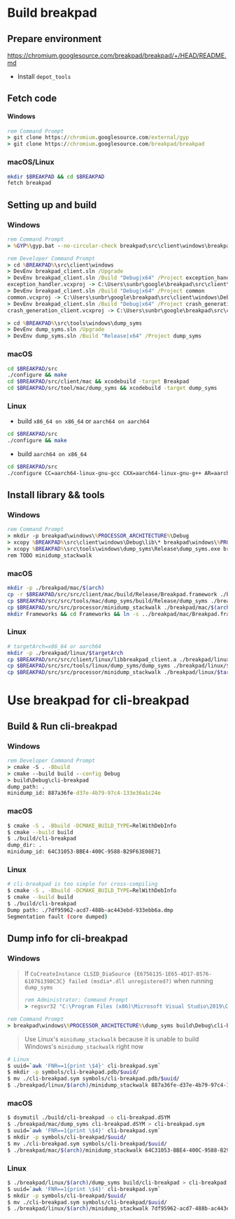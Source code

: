 # Build breakpad

## Prepare environment

https://chromium.googlesource.com/breakpad/breakpad/+/HEAD/README.md

- Install `depot_tools`

## Fetch code

#### Windows

```bat
rem Command Prompt
> git clone https://chromium.googlesource.com/external/gyp
> git clone https://chromium.googlesource.com/breakpad/breakpad
```

### macOS/Linux

```sh
mkdir $BREAKPAD && cd $BREAKPAD
fetch breakpad
```

## Setting up and build

### Windows

```bat
rem Command Prompt
> %GYP%\gyp.bat --no-circular-check breakpad\src\client\windows\breakpad_client.gyp -Dwin_release_RuntimeLibrary=2 -Dwin_debug_RuntimeLibrary=3
```

```bat
rem Developer Command Prompt
> cd %BREAKPAD%\src\client\windows
> DevEnv breakpad_client.sln /Upgrade
> DevEnv breakpad_client.sln /Build "Debug|x64" /Project exception_handler
exception_handler.vcxproj -> C:\Users\sunbr\google\breakpad\src\client\windows\Debug\lib\exception_handler.lib
> DevEnv breakpad_client.sln /Build "Debug|x64" /Project common
common.vcxproj -> C:\Users\sunbr\google\breakpad\src\client\windows\Debug\lib\common.lib
> DevEnv breakpad_client.sln /Build "Debug|x64" /Project crash_generation_client
crash_generation_client.vcxproj -> C:\Users\sunbr\google\breakpad\src\client\windows\Debug\lib\crash_generation_client.lib
```

```bat
> cd %BREAKPAD%\src\tools\windows\dump_syms
> DevEnv dump_syms.sln /Upgrade
> DevEnv dump_syms.sln /Build "Release|x64" /Project dump_syms
```

### macOS

```sh
cd $BREAKPAD/src
./configure && make
cd $BREAKPAD/src/client/mac && xcodebuild -target Breakpad
cd $BREAKPAD/src/tool/mac/dump_syms && xcodebuild -target dump_syms
```

### Linux

- build `x86_64 on x86_64` or `aarch64 on aarch64`

```sh
cd $BREAKPAD/src
./configure && make
```

- build `aarch64 on x86_64`

```sh
cd $BREAKPAD/src
./configure CC=aarch64-linux-gnu-gcc CXX=aarch64-linux-gnu-g++ AR=aarch64-linux-gnu-gcc-ar RANLIB=aarch64-linux-gnu-gcc-ranlib --host=aarch64-linux-gnu
```

## Install library && tools

### Windows

```bat
rem Command Prompt
> mkdir -p breakpad\windows\%PROCESSOR_ARCHITECTURE%\Debug
> xcopy %BREAKPAD%\src\client\windows\Debug\lib\* breakpad\windows\%PROCESSOR_ARCHITECTURET%\Debug\
> xcopy %BREAKPAD%\src\tools\windows\dump_syms\Release\dump_syms.exe breakpad\windows\%PROCESSOR_ARCHITECTURE%\
rem TODO minidump_stackwalk
```

### macOS

```sh
mkdir -p ./breakpad/mac/$(arch)
cp -r $BREAKPAD/src/src/client/mac/build/Release/Breakpad.framework ./breakpad/mac/
cp $BREAKPAD/src/src/tools/mac/dump_syms/build/Release/dump_syms ./breakpad/mac/
cp $BREAKPAD/src/src/processor/minidump_stackwalk ./breakpad/mac/$(arch)
mkdir Frameworks && cd Frameworks && ln -s ../breakpad/mac/Breakpad.framework .
```

### Linux

```sh
# targetArch=x86_64 or aarch64
mkdir -p ./breakpad/linux/$targetArch
cp $BREAKPAD/src/src/client/linux/libbreakpad_client.a ./breakpad/linux/$targetArch
cp $BREAKPAD/src/src/tools/linux/dump_syms/dump_syms ./breakpad/linux/$targetArch
cp $BREAKPAD/src/src/processor/minidump_stackwalk ./breakpad/linux/$targetArch
```

# Use breakpad for cli-breakpad

## Build & Run cli-breakpad

### Windows

```bat
rem Developer Command Prompt
> cmake -S . -Bbuild
> cmake --build build --config Debug
> build\Debug\cli-breakpad
dump_path: .
minidump_id: 887a36fe-d37e-4b79-97c4-133e36a1c24e
```

### macOS

```sh
$ cmake -S . -Bbuild -DCMAKE_BUILD_TYPE=RelWithDebInfo
$ cmake --build build
$ ./build/cli-breakpad
dump_dir: .
minidump_id: 64C31053-BBE4-400C-9588-B29F63E08E71
```

### Linux

```sh
# cli-breakpad is too simple for cross-compiling
$ cmake -S . -Bbuild -DCMAKE_BUILD_TYPE=RelWithDebInfo
$ cmake --build build
$ ./build/cli-breakpad
Dump path: ./7df95962-acd7-488b-ac443ebd-933ebb6a.dmp
Segmentation fault (core dumped)
```

## Dump info for cli-breakpad

### Windows

> If `CoCreateInstance CLSID_DiaSource {E6756135-1E65-4D17-8576-610761398C3C} failed (msdia*.dll unregistered?)` when running `dump_syms`
>
> ```bat
> rem Administrator: Command Prompt
> > regsvr32 "C:\Program Files (x86)\Microsoft Visual Studio\2019\Community\Common7\IDE\Remote Debugger\x64\msdia140.dll"
> ```

```bat
rem Command Prompt
> breakpad\windows\%PROCESSOR_ARCHITECTURE%\dump_syms build\Debug\cli-breakpad.pdb > cli-breakpad.sym
```

> Use Linux's `minidump_stackwalk` because it is unable to build Windows's `minidump_stackwalk` right now

```sh
# Linux
$ uuid=`awk 'FNR==1{print \$4}' cli-breakpad.sym`
$ mkdir -p symbols/cli-breakpad.pdb/$uuid/
$ mv ./cli-breakpad.sym symbols/cli-breakpad.pdb/$uuid/
$ ./breakpad/linux/$(arch)/minidump_stackwalk 887a36fe-d37e-4b79-97c4-133e36a1c24e.dmp symbols > cli-breakpad.log
```

### macOS

```sh
$ dsymutil ./build/cli-breakpad -o cli-breakpad.dSYM
$ ./breakpad/mac/dump_syms cli-breakpad.dSYM > cli-breakpad.sym
$ uuid=`awk 'FNR==1{print \$4}' cli-breakpad.sym`
$ mkdir -p symbols/cli-breakpad/$uuid/
$ mv ./cli-breakpad.sym symbols/cli-breakpad/$uuid/
$ ./breakpad/mac/$(arch)/minidump_stackwalk 64C31053-BBE4-400C-9588-B29F63E08E71.dmp symbols > cli-breakpad.log
```

### Linux

```sh
$ ./breakpad/linux/$(arch)/dump_syms build/cli-breakpad > cli-breakpad.sym
$ uuid=`awk 'FNR==1{print \$4}' cli-breakpad.sym`
$ mkdir -p symbols/cli-breakpad/$uuid/
$ mv ./cli-breakpad.sym symbols/cli-breakpad/$uuid/
$ ./breakpad/linux/$(arch)/minidump_stackwalk 7df95962-acd7-488b-ac443ebd-933ebb6a.dmp symbols > cli-breakpad.log
```